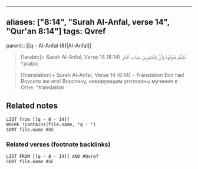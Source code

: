 
---
aliases: ["8:14", "Surah Al-Anfal, verse 14", "Qur'an 8:14"]
tags: Qvref
---

parent:: [[q - Al-Anfal (8)|Al-Anfal]]

> [!arabic]+ Surah Al-Anfal, Verse 14 (8:14)
> <span class="quran-arabic">ذَٰلِكُمْ فَذُوقُوهُ وَأَنَّ لِلْكَـٰفِرِينَ عَذَابَ ٱلنَّارِ</span>
^arabic

> [!translation]+ Surah Al-Anfal, Verse 14 (8:14) - Translation
> Вот так! Вкусите же его! Воистину, неверующим уготованы мучения в Огне.
^translation



## Related notes
```dataview
LIST from [[q - 8 - 14]]
WHERE !contains(file.name, "q - ")
SORT file.name ASC
```

### Related verses (footnote backlinks)
```dataview
LIST FROM [[q - 8 - 14]] AND #Qvref
SORT file.name ASC
```

